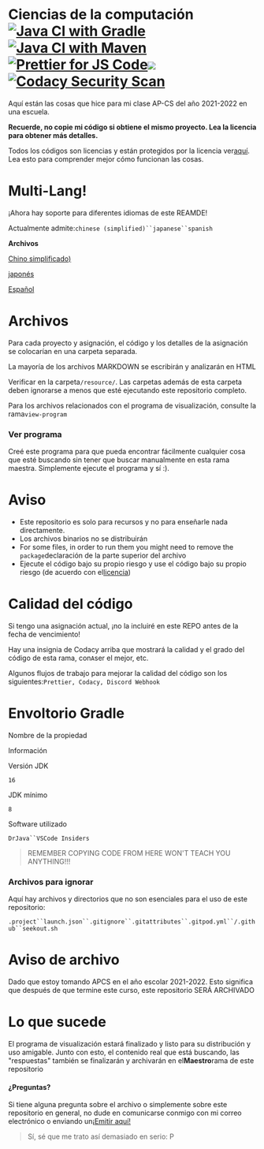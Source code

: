 # Ciencias de la computación[![Java CI with Gradle](https://github.com/meng-jack/apcs/actions/workflows/gradle.yml/badge.svg?branch=dax-program)](https://github.com/meng-jack/apcs/actions/workflows/gradle.yml)[![Java CI with Maven](https://github.com/meng-jack/apcs/actions/workflows/maven.yml/badge.svg?branch=dax-program)](https://github.com/meng-jack/apcs/actions/workflows/maven.yml)[![Prettier for JS Code](https://github.com/meng-jack/apcs/actions/workflows/prettify.yml/badge.svg?branch=dax-program)](https://github.com/meng-jack/apcs/actions/workflows/prettify.yml)![](https://img.shields.io/github/repo-size/exoad/apcs)[![Codacy Security Scan](https://github.com/exoad/apcs/actions/workflows/codacy-analysis.yml/badge.svg)](https://github.com/exoad/apcs/actions/workflows/codacy-analysis.yml)

Aquí están las cosas que hice para mi clase AP-CS del año 2021-2022 en una escuela.

**Recuerde, no copie mi código si obtiene el mismo proyecto. Lea la licencia para obtener más detalles.**

Todos los códigos son licencias y están protegidos por la licencia ver[aquí](./LICENSE.md). Lea esto para comprender mejor cómo funcionan las cosas.

# Multi-Lang!

¡Ahora hay soporte para diferentes idiomas de este REAMDE!

Actualmente admite:`chinese (simplified)``japanese``spanish`

**Archivos**

[Chino simplificado)](README.zh-CN.md)

[japonés](README.ja.md)

[Español](README.es.md)

# Archivos

Para cada proyecto y asignación, el código y los detalles de la asignación se colocarían en una carpeta separada.

La mayoría de los archivos MARKDOWN se escribirán y analizarán en HTML

Verificar en la carpeta`/resource/`. Las carpetas además de esta carpeta deben ignorarse a menos que esté ejecutando este repositorio completo.

Para los archivos relacionados con el programa de visualización, consulte la rama`view-program`

### Ver programa

Creé este programa para que pueda encontrar fácilmente cualquier cosa que esté buscando sin tener que buscar manualmente en esta rama maestra. Simplemente ejecute el programa y sí :).

# Aviso

-   Este repositorio es solo para recursos y no para enseñarle nada directamente.
-   Los archivos binarios no se distribuirán
-   For some files, in order to run them you might need to remove the `package`declaración de la parte superior del archivo
-   Ejecute el código bajo su propio riesgo y use el código bajo su propio riesgo (de acuerdo con el[licencia](./LICENSE.md))

# Calidad del código

Si tengo una asignación actual, ¡no la incluiré en este REPO antes de la fecha de vencimiento!

Hay una insignia de Codacy arriba que mostrará la calidad y el grado del código de esta rama, con`A`ser el mejor, etc.

Algunos flujos de trabajo para mejorar la calidad del código son los siguientes:`Prettier, Codacy, Discord Webhook`

# Envoltorio Gradle

Nombre de la propiedad

Información

Versión JDK

`16`

JDK mínimo

`8`

Software utilizado

`DrJava``VSCode Insiders`

> REMEMBER COPYING CODE FROM HERE WON'T TEACH YOU ANYTHING!!!

### Archivos para ignorar

Aquí hay archivos y directorios que no son esenciales para el uso de este repositorio:

`.project``launch.json``.gitignore``.gitattributes``.gitpod.yml``/.github``seekout.sh`

# Aviso de archivo

Dado que estoy tomando APCS en el año escolar 2021-2022. Esto significa que después de que termine este curso, este repositorio SERÁ ARCHIVADO

# Lo que sucede

El programa de visualización estará finalizado y listo para su distribución y uso amigable. Junto con esto, el contenido real que está buscando, las "respuestas" también se finalizarán y archivarán en el**Maestro**rama de este repositorio

#### ¿Preguntas?

Si tiene alguna pregunta sobre el archivo o simplemente sobre este repositorio en general, no dude en comunicarse conmigo con mi correo electrónico o enviando un[¡Emitir aquí!](https://github.com/exoad/apcs/issues)

> Sí, sé que me trato así demasiado en serio: P
